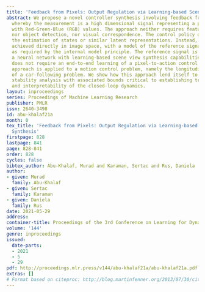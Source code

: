 ```yaml
---
title: 'Feedback from Pixels: Output Regulation via Learning-based Scene View Synthesis'
abstract: We propose a novel controller synthesis involving feedback from pixels,
  whereby the measurement is a high dimensional signal representing a pixelated image
  with Red-Green-Blue (RGB) values. The approach neither requires feature extraction,
  nor object detection, nor visual correspondence. The control policy does not involve
  the estimation of states or similar latent representations. Instead, tracking is
  achieved directly in image space, with a model of the reference signal embedded
  as required by the internal model principle. The reference signal is generated by
  a neural network with learning-based scene view synthesis capabilities. Our approach
  does not require an end-to-end learning of a pixel-to-action control policy. The
  approach is applied to a motion control problem, namely the longitudinal dynamics
  of a car-following problem. We show how this approach lend itself to a tractable
  stability analysis with associated bounds critical to establishing trustworthiness
  and interpretability of the closed-loop dynamics.
layout: inproceedings
series: Proceedings of Machine Learning Research
publisher: PMLR
issn: 2640-3498
id: abu-khalaf21a
month: 0
tex_title: 'Feedback from Pixels: Output Regulation via Learning-based Scene View
  Synthesis'
firstpage: 828
lastpage: 841
page: 828-841
order: 828
cycles: false
bibtex_author: Abu-Khalaf, Murad and Karaman, Sertac and Rus, Daniela
author:
- given: Murad
  family: Abu-Khalaf
- given: Sertac
  family: Karaman
- given: Daniela
  family: Rus
date: 2021-05-29
address:
container-title: Proceedings of the 3rd Conference on Learning for Dynamics and Control
volume: '144'
genre: inproceedings
issued:
  date-parts:
  - 2021
  - 5
  - 29
pdf: http://proceedings.mlr.press/v144/abu-khalaf21a/abu-khalaf21a.pdf
extras: []
# Format based on citeproc: http://blog.martinfenner.org/2013/07/30/citeproc-yaml-for-bibliographies/
---
```

